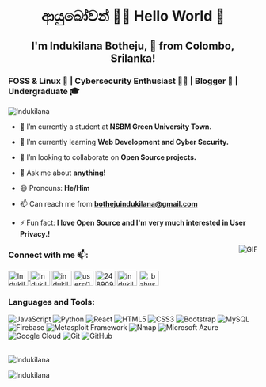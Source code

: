 <h1 align="center">ආයුබෝවන් 🙏🏽 Hello World 👋</h1>


<h2 align="center">I'm Indukilana Botheju, 🚀 from Colombo, Srilanka!</h2>

<h3 alighn="center">FOSS & Linux 🐧 | Cybersecurity Enthusiast 👨‍💻 | Blogger 📝 | Undergraduate 🎓</h3>
    
<p align="left"> <img src="https://komarev.com/ghpvc/?username=Indukilana&color=brightgreen" alt="Indukilana" /> </p>

- 🔭 I’m currently a student at **NSBM Green University Town.**

- 🌱 I’m currently learning **Web Development and Cyber Security.**

- 👯 I’m looking to collaborate on **Open Source projects.**

- 💬 Ask me about **anything!**

- 😄 Pronouns: **He/Him**

- 📫 Can reach me from **bothejuindukilana@gmail.com**

- ⚡ Fun fact: **I love Open Source and I'm very much interested in User Privacy.!**

<img align="right" alt="GIF" src="https://media.giphy.com/media/IpeYSEZshTefe/giphy.gif" />

<p align="left">
<h3 align="left">Connect with me 📫:</h3>

<a href="https://dev.to/indukilana"><img align="center" src="https://d2fltix0v2e0sb.cloudfront.net/dev-badge.svg" alt="Indukilana Botheju's DEV Profile" height="30" width="40">
</a>
<a href="https://twitter.com/IndukilanaB" target="blank"><img align="center"
        src="https://cdn.jsdelivr.net/npm/simple-icons@3.0.1/icons/twitter.svg" alt="IndukilanaB" height="30"
        width="40" /></a>
<a href="hhtps://www.linkedin.com/in/indukilana-botheju" target="blank"><img align="center"
        src="https://cdn.jsdelivr.net/npm/simple-icons@3.0.1/icons/linkedin.svg" alt="indukilana"
        height="30" width="40" /></a>
<a href="https://stackoverflow.com/users/12262554/indukilana-botheju" target="blank"><img align="center"
        src="https://cdn.jsdelivr.net/npm/simple-icons@3.0.1/icons/stackoverflow.svg"
        alt="users/12262554/indukilana-botheju" height="30" width="40" /></a>
<a href="https://app.hackthebox.eu/profile/248909" target="blank"><img align="center"
        src="https://silofy.gallerycdn.vsassets.io/extensions/silofy/hackthebox/0.2.8/1586357939010/Microsoft.VisualStudio.Services.Icons.Default"
        alt="248909" height="30" width="40" /></a>
<a href="https://www.facebook.com/indukilana.botheju" target="blank"><img align="center"
        src="https://cdn.jsdelivr.net/npm/simple-icons@3.0.1/icons/facebook.svg" alt="indukilana.botheju" height="30"
        width="40" /></a>
<a href="https://instagram.com/_bahushakthi_indukilana_" target="blank"><img align="center"
        src="https://cdn.jsdelivr.net/npm/simple-icons@3.0.1/icons/instagram.svg" alt="_bahushakthi_indukilana_" height="30"
        width="40" /></a>
</p>

### Languages and Tools:
![JavaScript](https://img.shields.io/badge/-JavaScript-black?style=flat-square&logo=javascript)
![Python](https://img.shields.io/badge/-Python-black?style=flat-square&logo=Python)
![React](https://img.shields.io/badge/-React-black?style=flat-square&logo=react)
![HTML5](https://img.shields.io/badge/-HTML5-E34F26?style=flat-square&logo=html5&logoColor=white)
![CSS3](https://img.shields.io/badge/-CSS3-1572B6?style=flat-square&logo=css3)
![Bootstrap](https://img.shields.io/badge/-Bootstrap-563D7C?style=flat-square&logo=bootstrap)
![MySQL](https://img.shields.io/badge/-MySQL-black?style=flat-square&logo=mysql)
![Firebase](https://img.shields.io/badge/Firebase-007ACC?style=flat-square&logo=firebase)
![Metasploit Framework](https://img.shields.io/badge/-Metasploit-02569B?style=flat-square&logo=metasploit-framework)
![Nmap](https://img.shields.io/badge/-Nmap-02569B?style=flat-square&logo=nmap)
![Microsoft Azure](https://img.shields.io/badge/Azure-232F3E?style=flat-square&logo=microsoft-azure)
![Google Cloud](https://img.shields.io/badge/Google%20Cloud-black?style=flat-square&logo=google-cloud)
![Git](https://img.shields.io/badge/-Git-black?style=flat-square&logo=git)
![GitHub](https://img.shields.io/badge/-GitHub-181717?style=flat-square&logo=github)
<br />
<br />

<p align="left"><img src="https://github-readme-stats.vercel.app/api/top-langs/?username=Indukilana&theme=dark&layout=compact"
        alt="Indukilana" /></p>
<p align="left"><img src="https://github-readme-stats.vercel.app/api?username=Indukilana&theme=dark&show_icons=true"
        alt="Indukilana" /></p>
